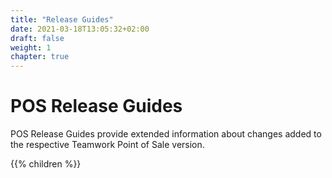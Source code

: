 ```yaml
---
title: "Release Guides"
date: 2021-03-18T13:05:32+02:00
draft: false
weight: 1
chapter: true
---
```


# POS Release Guides

POS Release Guides provide extended information about changes added to the respective Teamwork Point of Sale version.

{{% children %}}


